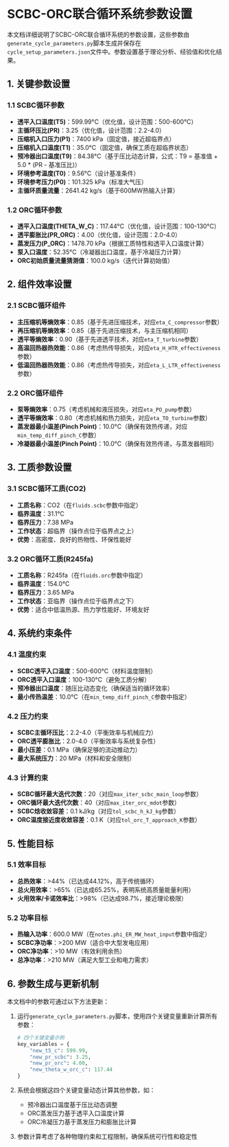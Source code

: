 # SCBC-ORC联合循环系统参数设置

本文档详细说明了SCBC-ORC联合循环系统的参数设置，这些参数由`generate_cycle_parameters.py`脚本生成并保存在`cycle_setup_parameters.json`文件中。参数设置基于理论分析、经验值和优化结果。

## 1. 关键参数设置

### 1.1 SCBC循环参数
- **透平入口温度(T5)**：599.99°C（优化值，设计范围：500-600°C）
- **主循环压比(PR)**：3.25（优化值，设计范围：2.2-4.0）
- **压缩机入口压力(P1)**：7400 kPa（固定值，接近超临界点）
- **压缩机入口温度(T1)**：35.0°C（固定值，确保工质在超临界状态）
- **预冷器出口温度(T9)**：84.38°C（基于压比动态计算，公式：T9 = 基准值 + 5.0 * (PR - 基准压比)）
- **环境参考温度(T0)**：9.56°C（设计基准条件）
- **环境参考压力(P0)**：101.325 kPa（标准大气压）
- **主循环质量流量**：2641.42 kg/s（基于600MW热输入计算）

### 1.2 ORC循环参数
- **透平入口温度(THETA_W_C)**：117.44°C（优化值，设计范围：100-130°C）
- **透平膨胀比(PR_ORC)**：4.00（优化值，设计范围：2.0-4.0）
- **蒸发压力(P_ORC)**：1478.70 kPa（根据工质特性和透平入口温度计算）
- **泵入口温度**：52.35°C（冷凝器出口温度，基于冷凝压力计算）
- **ORC初始质量流量猜测值**：100.0 kg/s（迭代计算初始值）

## 2. 组件效率设置

### 2.1 SCBC循环组件
- **主压缩机等熵效率**：0.85（基于先进压缩技术，对应`eta_C_compressor`参数）
- **再压缩机等熵效率**：0.85（基于先进压缩技术，与主压缩机相同）
- **透平等熵效率**：0.90（基于先进透平技术，对应`eta_T_turbine`参数）
- **高温回热器热效能**：0.86（考虑热传导损失，对应`eta_H_HTR_effectiveness`参数）
- **低温回热器热效能**：0.86（考虑热传导损失，对应`eta_L_LTR_effectiveness`参数）

### 2.2 ORC循环组件
- **泵等熵效率**：0.75（考虑机械和液压损失，对应`eta_PO_pump`参数）
- **透平等熵效率**：0.80（考虑机械和热力损失，对应`eta_TO_turbine`参数）
- **蒸发器最小温差(Pinch Point)**：10.0°C（确保有效热传递，对应`min_temp_diff_pinch_C`参数）
- **冷凝器最小温差(Pinch Point)**：10.0°C（确保有效热传递，与蒸发器相同）

## 3. 工质参数设置

### 3.1 SCBC循环工质(CO2)
- **工质名称**：CO2（在`fluids.scbc`参数中指定）
- **临界温度**：31.1°C
- **临界压力**：7.38 MPa
- **工作状态**：超临界（操作点位于临界点之上）
- **优势**：高密度、良好的热物性、环保性能好

### 3.2 ORC循环工质(R245fa)
- **工质名称**：R245fa（在`fluids.orc`参数中指定）
- **临界温度**：154.0°C
- **临界压力**：3.65 MPa
- **工作状态**：亚临界（操作点位于临界点之下）
- **优势**：适合中低温热源、热力学性能好、环境友好

## 4. 系统约束条件

### 4.1 温度约束
- **SCBC透平入口温度**：500-600°C（材料温度限制）
- **ORC透平入口温度**：100-130°C（避免工质分解）
- **预冷器出口温度**：随压比动态变化（确保适当的循环效率）
- **最小传热温差**：10.0°C（在`min_temp_diff_pinch_C`参数中指定）

### 4.2 压力约束
- **SCBC主循环压比**：2.2-4.0（平衡效率与机械应力）
- **ORC透平膨胀比**：2.0-4.0（平衡效率与系统复杂性）
- **最小压差**：0.1 MPa（确保足够的流动推动力）
- **最大系统压力**：20 MPa（材料和安全限制）

### 4.3 计算约束
- **SCBC循环最大迭代次数**：20（对应`max_iter_scbc_main_loop`参数）
- **ORC循环最大迭代次数**：40（对应`max_iter_orc_mdot`参数）
- **SCBC焓收敛容差**：0.1 kJ/kg（对应`tol_scbc_h_kJ_kg`参数）
- **ORC温度接近度收敛容差**：0.1 K（对应`tol_orc_T_approach_K`参数）

## 5. 性能目标

### 5.1 效率目标
- **总热效率**：>44%（已达成44.12%，高于传统循环）
- **总火用效率**：>65%（已达成65.25%，表明系统高质量能量利用）
- **火用效率/卡诺效率比**：>98%（已达成98.7%，接近理论极限）

### 5.2 功率目标
- **热输入功率**：600.0 MW（在`notes.phi_ER_MW_heat_input`参数中指定）
- **SCBC净功率**：>200 MW（适合中大型发电应用）
- **ORC净功率**：>10 MW（有效利用余热）
- **总净功率**：>210 MW（满足大型工业和电力需求）

## 6. 参数生成与更新机制

本文档中的参数可通过以下方法更新：

1. 运行`generate_cycle_parameters.py`脚本，使用四个关键变量重新计算所有参数：
   ```python
   # 四个关键变量示例
   key_variables = {
       "new_t5_c": 599.99,
       "new_pr_scbc": 3.25, 
       "new_pr_orc": 4.00,
       "new_theta_w_orc_c": 117.44
   }
   ```

2. 系统会根据这四个关键变量动态计算其他参数，如：
   - 预冷器出口温度基于压比动态调整
   - ORC蒸发压力基于透平入口温度计算
   - ORC冷凝压力基于蒸发压力和膨胀比计算

3. 参数计算考虑了各种物理约束和工程限制，确保系统可行性和稳定性

